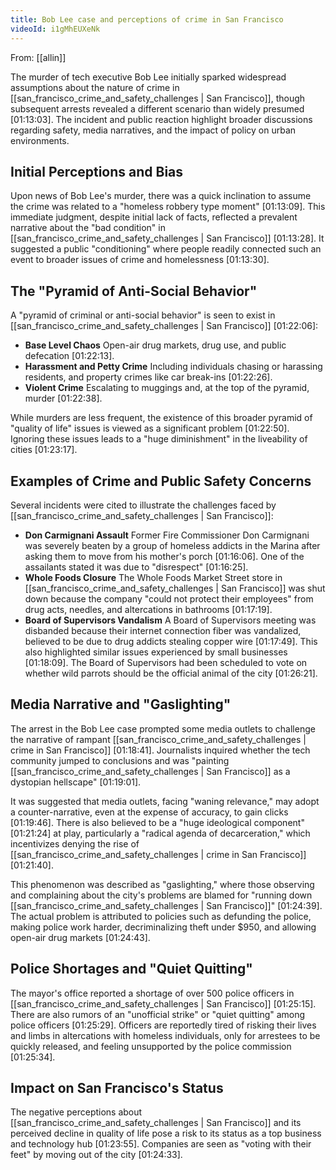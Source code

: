 ```yaml
---
title: Bob Lee case and perceptions of crime in San Francisco
videoId: i1gMhEUXeNk
---
```


From: [[allin]] <br/> 

The murder of tech executive Bob Lee initially sparked widespread assumptions about the nature of crime in [[san_francisco_crime_and_safety_challenges | San Francisco]], though subsequent arrests revealed a different scenario than widely presumed <a class="yt-timestamp" data-t="01:13:03">[01:13:03]</a>. The incident and public reaction highlight broader discussions regarding safety, media narratives, and the impact of policy on urban environments.

## Initial Perceptions and Bias
Upon news of Bob Lee's murder, there was a quick inclination to assume the crime was related to a "homeless robbery type moment" <a class="yt-timestamp" data-t="01:13:09">[01:13:09]</a>. This immediate judgment, despite initial lack of facts, reflected a prevalent narrative about the "bad condition" in [[san_francisco_crime_and_safety_challenges | San Francisco]] <a class="yt-timestamp" data-t="01:13:28">[01:13:28]</a>. It suggested a public "conditioning" where people readily connected such an event to broader issues of crime and homelessness <a class="yt-timestamp" data-t="01:13:30">[01:13:30]</a>.

## The "Pyramid of Anti-Social Behavior"
A "pyramid of criminal or anti-social behavior" is seen to exist in [[san_francisco_crime_and_safety_challenges | San Francisco]] <a class="yt-timestamp" data-t="01:22:06">[01:22:06]</a>:
*   **Base Level Chaos** Open-air drug markets, drug use, and public defecation <a class="yt-timestamp" data-t="01:22:13">[01:22:13]</a>.
*   **Harassment and Petty Crime** Including individuals chasing or harassing residents, and property crimes like car break-ins <a class="yt-timestamp" data-t="01:22:26">[01:22:26]</a>.
*   **Violent Crime** Escalating to muggings and, at the top of the pyramid, murder <a class="yt-timestamp" data-t="01:22:38">[01:22:38]</a>.

While murders are less frequent, the existence of this broader pyramid of "quality of life" issues is viewed as a significant problem <a class="yt-timestamp" data-t="01:22:50">[01:22:50]</a>. Ignoring these issues leads to a "huge diminishment" in the liveability of cities <a class="yt-timestamp" data-t="01:23:17">[01:23:17]</a>.

## Examples of Crime and Public Safety Concerns
Several incidents were cited to illustrate the challenges faced by [[san_francisco_crime_and_safety_challenges | San Francisco]]:
*   **Don Carmignani Assault** Former Fire Commissioner Don Carmignani was severely beaten by a group of homeless addicts in the Marina after asking them to move from his mother's porch <a class="yt-timestamp" data-t="01:16:06">[01:16:06]</a>. One of the assailants stated it was due to "disrespect" <a class="yt-timestamp" data-t="01:16:25">[01:16:25]</a>.
*   **Whole Foods Closure** The Whole Foods Market Street store in [[san_francisco_crime_and_safety_challenges | San Francisco]] was shut down because the company "could not protect their employees" from drug acts, needles, and altercations in bathrooms <a class="yt-timestamp" data-t="01:17:19">[01:17:19]</a>.
*   **Board of Supervisors Vandalism** A Board of Supervisors meeting was disbanded because their internet connection fiber was vandalized, believed to be due to drug addicts stealing copper wire <a class="yt-timestamp" data-t="01:17:49">[01:17:49]</a>. This also highlighted similar issues experienced by small businesses <a class="yt-timestamp" data-t="01:18:09">[01:18:09]</a>. The Board of Supervisors had been scheduled to vote on whether wild parrots should be the official animal of the city <a class="yt-timestamp" data-t="01:26:21">[01:26:21]</a>.

## Media Narrative and "Gaslighting"
The arrest in the Bob Lee case prompted some media outlets to challenge the narrative of rampant [[san_francisco_crime_and_safety_challenges | crime in San Francisco]] <a class="yt-timestamp" data-t="01:18:41">[01:18:41]</a>. Journalists inquired whether the tech community jumped to conclusions and was "painting [[san_francisco_crime_and_safety_challenges | San Francisco]] as a dystopian hellscape" <a class="yt-timestamp" data-t="01:19:01">[01:19:01]</a>.

It was suggested that media outlets, facing "waning relevance," may adopt a counter-narrative, even at the expense of accuracy, to gain clicks <a class="yt-timestamp" data-t="01:19:46">[01:19:46]</a>. There is also believed to be a "huge ideological component" <a class="yt-timestamp" data-t="01:21:24">[01:21:24]</a> at play, particularly a "radical agenda of decarceration," which incentivizes denying the rise of [[san_francisco_crime_and_safety_challenges | crime in San Francisco]] <a class="yt-timestamp" data-t="01:21:40">[01:21:40]</a>.

This phenomenon was described as "gaslighting," where those observing and complaining about the city's problems are blamed for "running down [[san_francisco_crime_and_safety_challenges | San Francisco]]" <a class="yt-timestamp" data-t="01:24:39">[01:24:39]</a>. The actual problem is attributed to policies such as defunding the police, making police work harder, decriminalizing theft under $950, and allowing open-air drug markets <a class="yt-timestamp" data-t="01:24:43">[01:24:43]</a>.

## Police Shortages and "Quiet Quitting"
The mayor's office reported a shortage of over 500 police officers in [[san_francisco_crime_and_safety_challenges | San Francisco]] <a class="yt-timestamp" data-t="01:25:15">[01:25:15]</a>. There are also rumors of an "unofficial strike" or "quiet quitting" among police officers <a class="yt-timestamp" data-t="01:25:29">[01:25:29]</a>. Officers are reportedly tired of risking their lives and limbs in altercations with homeless individuals, only for arrestees to be quickly released, and feeling unsupported by the police commission <a class="yt-timestamp" data-t="01:25:34">[01:25:34]</a>.

## Impact on San Francisco's Status
The negative perceptions about [[san_francisco_crime_and_safety_challenges | San Francisco]] and its perceived decline in quality of life pose a risk to its status as a top business and technology hub <a class="yt-timestamp" data-t="01:23:55">[01:23:55]</a>. Companies are seen as "voting with their feet" by moving out of the city <a class="yt-timestamp" data-t="01:24:33">[01:24:33]</a>.